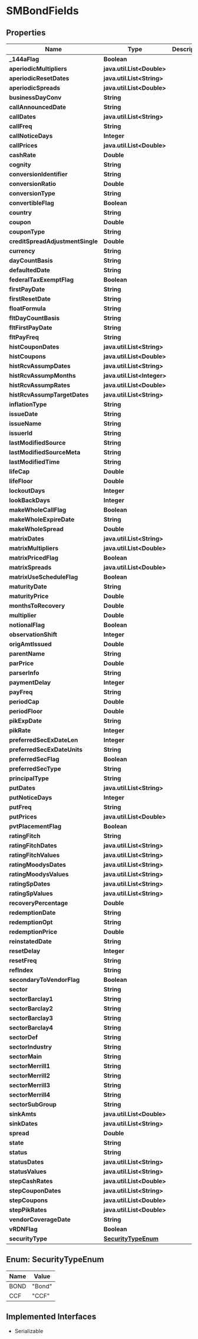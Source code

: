 

# SMBondFields


## Properties

Name | Type | Description | Notes
------------ | ------------- | ------------- | -------------
**_144aFlag** | **Boolean** |  |  [optional]
**aperiodicMultipliers** | **java.util.List&lt;Double&gt;** |  |  [optional]
**aperiodicResetDates** | **java.util.List&lt;String&gt;** |  |  [optional]
**aperiodicSpreads** | **java.util.List&lt;Double&gt;** |  |  [optional]
**businessDayConv** | **String** |  |  [optional]
**callAnnouncedDate** | **String** |  |  [optional]
**callDates** | **java.util.List&lt;String&gt;** |  |  [optional]
**callFreq** | **String** |  |  [optional]
**callNoticeDays** | **Integer** |  |  [optional]
**callPrices** | **java.util.List&lt;Double&gt;** |  |  [optional]
**cashRate** | **Double** |  |  [optional]
**cognity** | **String** |  |  [optional]
**conversionIdentifier** | **String** |  |  [optional]
**conversionRatio** | **Double** |  |  [optional]
**conversionType** | **String** |  |  [optional]
**convertibleFlag** | **Boolean** |  |  [optional]
**country** | **String** |  |  [optional]
**coupon** | **Double** |  |  [optional]
**couponType** | **String** |  |  [optional]
**creditSpreadAdjustmentSingle** | **Double** |  |  [optional]
**currency** | **String** |  |  [optional]
**dayCountBasis** | **String** |  |  [optional]
**defaultedDate** | **String** |  |  [optional]
**federalTaxExemptFlag** | **Boolean** |  |  [optional]
**firstPayDate** | **String** |  |  [optional]
**firstResetDate** | **String** |  |  [optional]
**floatFormula** | **String** |  |  [optional]
**fltDayCountBasis** | **String** |  |  [optional]
**fltFirstPayDate** | **String** |  |  [optional]
**fltPayFreq** | **String** |  |  [optional]
**histCouponDates** | **java.util.List&lt;String&gt;** |  |  [optional]
**histCoupons** | **java.util.List&lt;Double&gt;** |  |  [optional]
**histRcvAssumpDates** | **java.util.List&lt;String&gt;** |  |  [optional]
**histRcvAssumpMonths** | **java.util.List&lt;Integer&gt;** |  |  [optional]
**histRcvAssumpRates** | **java.util.List&lt;Double&gt;** |  |  [optional]
**histRcvAssumpTargetDates** | **java.util.List&lt;String&gt;** |  |  [optional]
**inflationType** | **String** |  |  [optional]
**issueDate** | **String** |  |  [optional]
**issueName** | **String** |  |  [optional]
**issuerId** | **String** |  |  [optional]
**lastModifiedSource** | **String** |  |  [optional]
**lastModifiedSourceMeta** | **String** |  |  [optional]
**lastModifiedTime** | **String** |  |  [optional]
**lifeCap** | **Double** |  |  [optional]
**lifeFloor** | **Double** |  |  [optional]
**lockoutDays** | **Integer** |  |  [optional]
**lookBackDays** | **Integer** |  |  [optional]
**makeWholeCallFlag** | **Boolean** |  |  [optional]
**makeWholeExpireDate** | **String** |  |  [optional]
**makeWholeSpread** | **Double** |  |  [optional]
**matrixDates** | **java.util.List&lt;String&gt;** |  |  [optional]
**matrixMultipliers** | **java.util.List&lt;Double&gt;** |  |  [optional]
**matrixPricedFlag** | **Boolean** |  |  [optional]
**matrixSpreads** | **java.util.List&lt;Double&gt;** |  |  [optional]
**matrixUseScheduleFlag** | **Boolean** |  |  [optional]
**maturityDate** | **String** |  |  [optional]
**maturityPrice** | **Double** |  |  [optional]
**monthsToRecovery** | **Double** |  |  [optional]
**multiplier** | **Double** |  |  [optional]
**notionalFlag** | **Boolean** |  |  [optional]
**observationShift** | **Integer** |  |  [optional]
**origAmtIssued** | **Double** |  |  [optional]
**parentName** | **String** |  |  [optional]
**parPrice** | **Double** |  |  [optional]
**parserInfo** | **String** |  |  [optional]
**paymentDelay** | **Integer** |  |  [optional]
**payFreq** | **String** |  |  [optional]
**periodCap** | **Double** |  |  [optional]
**periodFloor** | **Double** |  |  [optional]
**pikExpDate** | **String** |  |  [optional]
**pikRate** | **Integer** |  |  [optional]
**preferredSecExDateLen** | **Integer** |  |  [optional]
**preferredSecExDateUnits** | **String** |  |  [optional]
**preferredSecFlag** | **Boolean** |  |  [optional]
**preferredSecType** | **String** |  |  [optional]
**principalType** | **String** |  |  [optional]
**putDates** | **java.util.List&lt;String&gt;** |  |  [optional]
**putNoticeDays** | **Integer** |  |  [optional]
**putFreq** | **String** |  |  [optional]
**putPrices** | **java.util.List&lt;Double&gt;** |  |  [optional]
**pvtPlacementFlag** | **Boolean** |  |  [optional]
**ratingFitch** | **String** |  |  [optional]
**ratingFitchDates** | **java.util.List&lt;String&gt;** |  |  [optional]
**ratingFitchValues** | **java.util.List&lt;String&gt;** |  |  [optional]
**ratingMoodysDates** | **java.util.List&lt;String&gt;** |  |  [optional]
**ratingMoodysValues** | **java.util.List&lt;String&gt;** |  |  [optional]
**ratingSpDates** | **java.util.List&lt;String&gt;** |  |  [optional]
**ratingSpValues** | **java.util.List&lt;String&gt;** |  |  [optional]
**recoveryPercentage** | **Double** |  |  [optional]
**redemptionDate** | **String** |  |  [optional]
**redemptionOpt** | **String** |  |  [optional]
**redemptionPrice** | **Double** |  |  [optional]
**reinstatedDate** | **String** |  |  [optional]
**resetDelay** | **Integer** |  |  [optional]
**resetFreq** | **String** |  |  [optional]
**refIndex** | **String** |  |  [optional]
**secondaryToVendorFlag** | **Boolean** |  |  [optional]
**sector** | **String** |  |  [optional]
**sectorBarclay1** | **String** |  |  [optional]
**sectorBarclay2** | **String** |  |  [optional]
**sectorBarclay3** | **String** |  |  [optional]
**sectorBarclay4** | **String** |  |  [optional]
**sectorDef** | **String** |  |  [optional]
**sectorIndustry** | **String** |  |  [optional]
**sectorMain** | **String** |  |  [optional]
**sectorMerrill1** | **String** |  |  [optional]
**sectorMerrill2** | **String** |  |  [optional]
**sectorMerrill3** | **String** |  |  [optional]
**sectorMerrill4** | **String** |  |  [optional]
**sectorSubGroup** | **String** |  |  [optional]
**sinkAmts** | **java.util.List&lt;Double&gt;** |  |  [optional]
**sinkDates** | **java.util.List&lt;String&gt;** |  |  [optional]
**spread** | **Double** |  |  [optional]
**state** | **String** |  |  [optional]
**status** | **String** |  |  [optional]
**statusDates** | **java.util.List&lt;String&gt;** |  |  [optional]
**statusValues** | **java.util.List&lt;String&gt;** |  |  [optional]
**stepCashRates** | **java.util.List&lt;Double&gt;** |  |  [optional]
**stepCouponDates** | **java.util.List&lt;String&gt;** |  |  [optional]
**stepCoupons** | **java.util.List&lt;Double&gt;** |  |  [optional]
**stepPikRates** | **java.util.List&lt;Double&gt;** |  |  [optional]
**vendorCoverageDate** | **String** |  |  [optional]
**vRDNFlag** | **Boolean** |  |  [optional]
**securityType** | [**SecurityTypeEnum**](#SecurityTypeEnum) |  | 



## Enum: SecurityTypeEnum

Name | Value
---- | -----
BOND | &quot;Bond&quot;
CCF | &quot;CCF&quot;


## Implemented Interfaces

* Serializable


